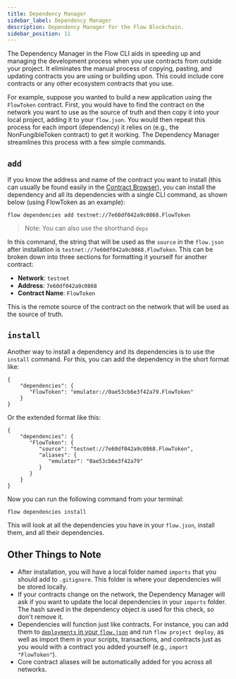 ```yaml
---
title: Dependency Manager
sidebar_label: Dependency Manager
description: Dependency Manager for the Flow Blockchain.
sidebar_position: 11
---
```


The Dependency Manager in the Flow CLI aids in speeding up and managing the development process when you use contracts from outside your project. It eliminates the manual process of copying, pasting, and updating contracts you are using or building upon. This could include core contracts or any other ecosystem contracts that you use.

For example, suppose you wanted to build a new application using the `FlowToken` contract. First, you would have to find the contract on the network you want to use as the source of truth and then copy it into your local project, adding it to your `flow.json`. You would then repeat this process for each import (dependency) it relies on (e.g., the NonFungibleToken contract) to get it working. The Dependency Manager streamlines this process with a few simple commands.

## `add`

If you know the address and name of the contract you want to install (this can usually be found easily in the [Contract Browser](https://contractbrowser.com/)), you can install the dependency and all its dependencies with a single CLI command, as shown below (using FlowToken as an example):

`flow dependencies add testnet://7e60df042a9c0868.FlowToken`

> Note: You can also use the shorthand `deps`
> 

In this command, the string that will be used as the `source` in the `flow.json` after installation is `testnet://7e60df042a9c0868.FlowToken`. This can be broken down into three sections for formatting it yourself for another contract:

- **Network**: `testnet`
- **Address**: `7e60df042a9c0868`
- **Contract Name**: `FlowToken`

This is the remote source of the contract on the network that will be used as the source of truth.

## `install`

Another way to install a dependency and its dependencies is to use the `install` command. For this, you can add the dependency in the short format like:

```
{
    "dependencies": {
       "FlowToken": "emulator://0ae53cb6e3f42a79.FlowToken"
    }
}

```

Or the extended format like this:

```
{
    "dependencies": {
       "FlowToken": {
          "source": "testnet://7e60df042a9c0868.FlowToken",
          "aliases": {
             "emulator": "0ae53cb6e3f42a79"
          }
       }
    }
}

```

Now you can run the following command from your terminal:

```
flow dependencies install

```

This will look at all the dependencies you have in your `flow.json`, install them, and all their dependencies.

## Other Things to Note

- After installation, you will have a local folder named `imports` that you should add to `.gitignore`. This folder is where your dependencies will be stored locally.
- If your contracts change on the network, the Dependency Manager will ask if you want to update the local dependencies in your `imports` folder. The hash saved in the dependency object is used for this check, so don't remove it.
- Dependencies will function just like contracts. For instance, you can add them to [`deployments` in your `flow.json`](./deployment/deploy-project-contracts.md) and run `flow project deploy`, as well as import them in your scripts, transactions, and contracts just as you would with a contract you added yourself (e.g., `import "FlowToken"`).
- Core contract aliases will be automatically added for you across all networks.